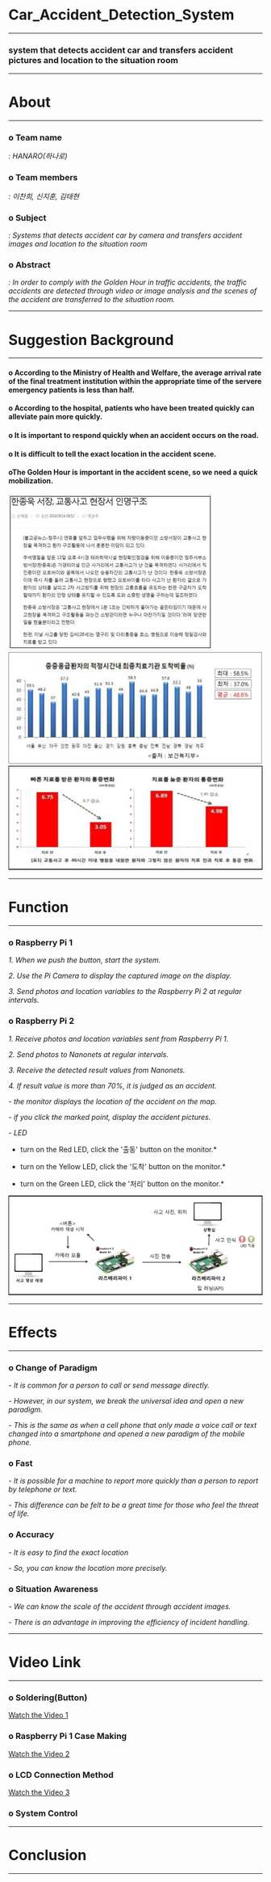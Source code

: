 # Car_Accident_Detection_System
----------------------------------------------------------------------------------------------------------------------------------------
### system that detects accident car and transfers accident pictures and location to the situation room



----------------------------------------------------------------------------------------------------------------------------------------
 # About
 ---------------------------------------------------------------------------------------------------------------------------------------
 ### o Team name
 
*: HANARO(하나로)*
 
 ### o Team members
 
 *: 이찬희, 신지훈, 김태현*
 
 ### o Subject
 
 *: Systems that detects accident car by camera and transfers accident images and location to the situation room*
 
 ### o Abstract
 
*: In order to comply with the Golden Hour in traffic accidents, the traffic accidents are detected through video or image analysis and the scenes of the accident are transferred to the situation room.*

 ---------------------------------------------------------------------------------------------------------------------------------------
 # Suggestion Background
 ---------------------------------------------------------------------------------------------------------------------------------------

#### o According to the Ministry of Health and Welfare, the average arrival rate of the final treatment institution within the appropriate time of the servere emergency patients is less than half.
 #### o According to the hospital, patients who have been treated quickly can alleviate pain more quickly. 
 #### o It is important to respond quickly when an accident occurs on the road.
 #### o It is difficult to tell the exact location in the accident scene.
 #### oThe Golden Hour is important in the accident scene, so we need a quick mobilization.

![Suggestion 1](https://github.com/Kim-Taehyeon/Car_Accident_Detection_System/blob/master/suggestion1.jpg)
![Suggestion 2](https://github.com/Kim-Taehyeon/Car_Accident_Detection_System/blob/master/suggestion2.jpg)
![Suggestion 3](https://github.com/Kim-Taehyeon/Car_Accident_Detection_System/blob/master/suggestion3.jpg)

---------------------------------------------------------------------------------------------------------------------------------------
 # Function
---------------------------------------------------------------------------------------------------------------------------------------

### o Raspberry Pi 1
*1. When we push the button, start the system.*

*2. Use the Pi Camera to display the captured image on the display.*

*3. Send photos and location variables to the Raspberry Pi 2 at regular intervals.*

### o Raspberry Pi 2

*1. Receive photos and location variables sent from Raspberry Pi 1.*

*2. Send photos to Nanonets at regular intervals.*

*3. Receive the detected result values from Nanonets.*

*4. If result value is more than 70%, it is judged as an accident.*

*- the monitor displays the location of the accident on the map.*

*- if you click the marked point, display the accident pictures.*

*- LED*

* turn on the Red LED, click the '출동' button on the monitor.*

* turn on the Yellow LED, click the '도착' button on the monitor.*

* turn on the Green LED, click the '처리' button on the monitor.*
      
![System Flow](https://github.com/Kim-Taehyeon/Car_Accident_Detection_System/blob/master/system_flow.jpg)

---------------------------------------------------------------------------------------------------------------------------------------
# Effects
---------------------------------------------------------------------------------------------------------------------------------------

### o Change of Paradigm

*- It is common for a person to call or send message directly.*

*- However, in our system, we break the universal idea and open a new paradigm.*

*- This is the same as when a cell phone that only made a voice call or text changed into a smartphone and opened a new paradigm of the mobile phone.*

### o Fast

*- It is possible for a machine to report more quickly than a person to report by telephone or text.*

*- This difference can be felt to be a great time for those who feel the threat of life.*

### o Accuracy

*- It is easy to find the exact location*

*- So, you can know the location more precisely.*
 
### o Situation Awareness

*- We can know the scale of the accident through accident images.*

*- There is an advantage in improving the efficiency of incident handling.*
 
 

---------------------------------------------------------------------------------------------------------------------------------------
# Video Link
---------------------------------------------------------------------------------------------------------------------------------------

### o Soldering(Button)
[Watch the Video 1](https://www.youtube.com/watch?v=9d2xdspRXdA&feature=youtu.be)

### o Raspberry Pi 1 Case Making
[Watch the Video 2](https://www.youtube.com/watch?v=ifxCiW4i114&feature=youtu.be)

### o LCD Connection Method
[Watch the Video 3](https://www.youtube.com/watch?v=sOUA0RG7VCg&feature=youtu.be)

### o System Control


---------------------------------------------------------------------------------------------------------------------------------------
# Conclusion
---------------------------------------------------------------------------------------------------------------------------------------
 
 

